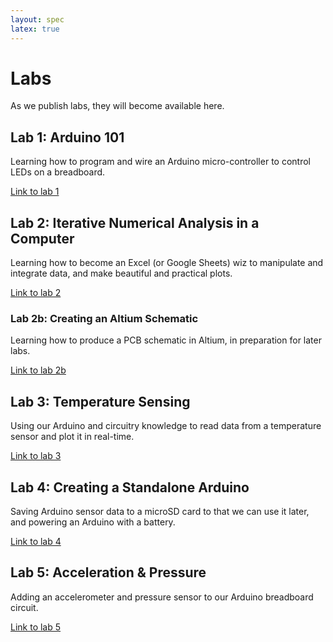 ```yaml
---
layout: spec
latex: true
---
```


# Labs

As we publish labs, they will become available here.

## Lab 1: Arduino 101

Learning how to program and wire an Arduino micro-controller to control LEDs on a breadboard.

[Link to lab 1](/labs/lab-1)

## Lab 2: Iterative Numerical Analysis in a Computer

Learning how to become an Excel (or Google Sheets) wiz to manipulate and integrate data, and make beautiful and practical plots.

[Link to lab 2](/labs/lab-2)

### Lab 2b: Creating an Altium Schematic

Learning how to produce a PCB schematic in Altium, in preparation for later labs.

[Link to lab 2b](/labs/lab-2b)

## Lab 3: Temperature Sensing

Using our Arduino and circuitry knowledge to read data from a temperature sensor and plot it in real-time.

[Link to lab 3](/labs/lab-3)

## Lab 4: Creating a Standalone Arduino

Saving Arduino sensor data to a microSD card to that we can use it later, and powering an Arduino with a battery.

[Link to lab 4](/labs/lab-4)

## Lab 5: Acceleration & Pressure

Adding an accelerometer and pressure sensor to our Arduino breadboard circuit.

[Link to lab 5](/labs/lab-5)

<!--
## Lab 6: SolidWorks Modeling

Learning how to use a CAD program to design a 3D model of a SpaceX Starship Booster.

[Link to lab 6](/labs/lab-6)

## Lab 7: Altium

[Link to lab 7](/labs/lab-7)

## Lab 8: Drop Test

Analyzing terminal velocities of different drag-inducing objects under varying masses.

[Link to lab 8](/labs/lab-8)

### Memo Guidelines: Lab 8

Submit a separate PDF for the memo assignment aligning with the lab 8 memo guidelines.

[Link to memo guidelines](https://980.engr100.org/labs/memo-guidelines)

## Rocket Selection Guidelines

Read through the rocket selection guidelines to choose your group's rocket and indicate your choice in the attached form.

- [Link to selection guidelines](https://980.engr100.org/labs/rocket-selection)
- [Link to form](https://docs.google.com/forms/d/e/1FAIpQLScnKEXi57qTo04cYHIfSr4qqNmIUd--aQWvp2jopl6VV9e9Og/viewform)
-->